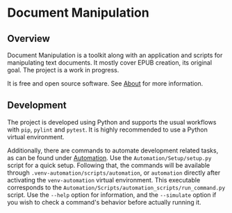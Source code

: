 <!-- cspell:words epub pylint pytest venv -->

# Document Manipulation



## Overview

Document Manipulation is a toolkit along with an application and scripts for manipulating text documents. It mostly cover EPUB creation, its original goal. The project is a work in progress.

It is free and open source software. See [About](About.md) for more information.



## Development

The project is developed using Python and supports the usual workflows with `pip`, `pylint` and `pytest`. It is highly recommended to use a Python virtual environment.

Additionally, there are commands to automate development related tasks, as can be found under [Automation](Automation). Use the `Automation/Setup/setup.py` script for a quick setup. Following that, the commands will be available through `.venv-automation/scripts/automation`, or `automation` directly after activating the `venv-automation` virtual environment. This executable corresponds to the `Automation/Scripts/automation_scripts/run_command.py` script. Use the `--help` option for information, and the `--simulate` option if you wish to check a command's behavior before actually running it.
